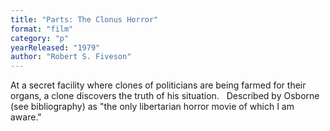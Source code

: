 ```yaml
---
title: "Parts: The Clonus Horror"
format: "film"
category: "p"
yearReleased: "1979"
author: "Robert S. Fiveson"
---
```

 At a secret facility where clones of politicians are being farmed for their  organs, a clone discovers the truth of his situation.
  
 Described by Osborne (see bibliography) as "the only libertarian  horror movie of which I am aware."
  
